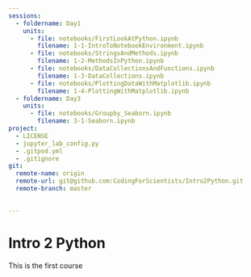 ```yaml
---
sessions:
  - foldername: Day1
    units:
      - file: notebooks/FirstLookAtPython.ipynb
        filename: 1-1-IntroToNotebookEnvironment.ipynb
      - file: notebooks/StringsAndMethods.ipynb
        filename: 1-2-MethodsInPython.ipynb        
      - file: notebooks/DataCollectionsAndFunctions.ipynb
        filename: 1-3-DataCollections.ipynb
      - file: notebooks/PlottingDataWithMatplotlib.ipynb
        filename: 1-4-PlottingWithMatplotlib.ipynb
  - foldername: Day3
    units:
      - file: notebooks/Groupby_Seaborn.ipynb
        filename: 3-1-Seaborn.ipynb
project:
  - LICENSE
  - jupyter_lab_config.py
  - .gitpod.yml
  - .gitignore
git:
  remote-name: origin
  remote-url: git@github.com:CodingForScientists/Intro2Python.git
  remote-branch: master
  

---
```



# Intro 2 Python

This is the first course